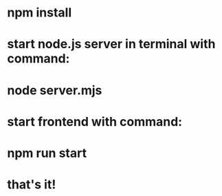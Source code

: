 # npm install

# start node.js server in terminal with command: 
# node server.mjs

# start frontend with command:
# npm run start

# that's it!
